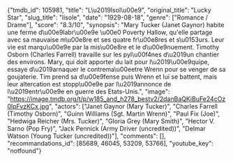 {"tmdb_id": 105981, "title": "L\u2019Isol\u00e9", "original_title": "Lucky Star", "slug_title": "lisole", "date": "1929-08-18", "genre": ["Romance / Drame"], "score": "8.3/10", "synopsis": "Mary Tucker (Janet Gaynor) habite une ferme d\u00e9labr\u00e9e \u00e0 Poverty Hallow, qu'elle partage avec sa mauvaise m\u00e8re et ses quatre fr\u00e8res et s\u0153urs. Leur vie est marqu\u00e9e par la mis\u00e8re et le d\u00e9nuement. Timothy Osborn (Charles Farrell) travaille sur les pyl\u00f4nes d\u2019un chantier des environs. Mary, qui doit apporter du lait pour l\u2019\u00e9quipe, essaye d\u2019arnaquer le contrema\u00eetre Wrenn pour se venger de sa goujaterie. Tim prend sa d\u00e9fense puis Wrenn et lui se battent, mais leur altercation est stopp\u00e9e par l\u2019annonce de l\u2019entr\u00e9e en guerre des Etats-Unis.", "image": "https://image.tmdb.org/t/p/w185_and_h278_bestv2/2danBaQKiBuFe24cOz0lpFvzKCx.jpg", "actors": ["Janet Gaynor (Mary Tucker)", "Charles Farrell (Timothy Osborn)", "Guinn Williams (Sgt. Martin Wrenn)", "Paul Fix (Joe)", "Hedwiga Reicher (Mrs. Tucker)", "Gloria Grey (Mary Smith)", "Hector V. Sarno (Pop Fry)", "Jack Pennick (Army Driver (uncredited))", "Delmar Watson (Young Tucker (uncredited))"], "comments": [], "recommandations_id": [85689, 46045, 53209, 53766], "youtube_key": "notfound"}